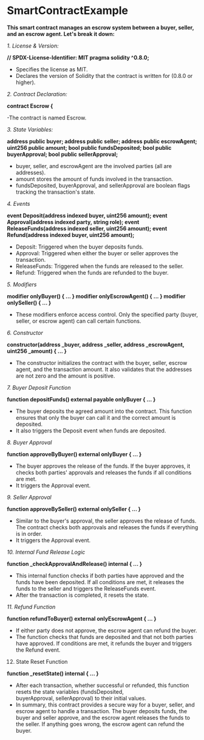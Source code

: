 # SmartContractExample


**This smart contract manages an escrow system between a buyer, seller, and an escrow agent. Let's break it down:**

*1. License & Version:*


**// SPDX-License-Identifier: MIT
pragma solidity ^0.8.0;**

- Specifies the license as MIT.
- Declares the version of Solidity that the contract is written for (0.8.0 or higher).


*2. Contract Declaration:*

**contract Escrow {**

-The contract is named Escrow.



*3. State Variables:*

**address public buyer;
address public seller;
address public escrowAgent;
uint256 public amount;
bool public fundsDeposited;
bool public buyerApproval;
bool public sellerApproval;**


- buyer, seller, and escrowAgent are the involved parties (all are addresses).
- amount stores the amount of funds involved in the transaction.
- fundsDeposited, buyerApproval, and sellerApproval are boolean flags tracking the transaction's state.



*4. Events*

**event Deposit(address indexed buyer, uint256 amount);
event Approval(address indexed party, string role);
event ReleaseFunds(address indexed seller, uint256 amount);
event Refund(address indexed buyer, uint256 amount);**

- Deposit: Triggered when the buyer deposits funds.
- Approval: Triggered when either the buyer or seller approves the transaction.
- ReleaseFunds: Triggered when the funds are released to the seller.
- Refund: Triggered when the funds are refunded to the buyer.



*5. Modifiers*

**modifier onlyBuyer() { ... }
modifier onlyEscrowAgent() { ... }
modifier onlySeller() { ... }**

- These modifiers enforce access control. Only the specified party (buyer, seller, or escrow agent) can call certain functions.



*6. Constructor*


**constructor(address _buyer, address _seller, address _escrowAgent, uint256 _amount) { ... }**

- The constructor initializes the contract with the buyer, seller, escrow agent, and the transaction amount. It also validates that the addresses are not zero and the amount is positive.



*7. Buyer Deposit Function*


**function depositFunds() external payable onlyBuyer { ... }**

- The buyer deposits the agreed amount into the contract. This function ensures that only the buyer can call it and the correct amount is deposited.
- It also triggers the Deposit event when funds are deposited.



*8. Buyer Approval*


**function approveByBuyer() external onlyBuyer { ... }**

- The buyer approves the release of the funds. If the buyer approves, it checks both parties' approvals and releases the funds if all conditions are met.
- It triggers the Approval event.



*9. Seller Approval*

**function approveBySeller() external onlySeller { ... }**

- Similar to the buyer's approval, the seller approves the release of funds. The contract checks both approvals and 
  releases the funds if everything is in order.
- It triggers the Approval event.



*10. Internal Fund Release Logic*

**function _checkApprovalAndRelease() internal { ... }**

- This internal function checks if both parties have approved and the funds have been deposited. If all conditions are met,   it releases the funds to the seller and triggers the ReleaseFunds event.
- After the transaction is completed, it resets the state.



*11. Refund Function*

**function refundToBuyer() external onlyEscrowAgent { ... }**

- If either party does not approve, the escrow agent can refund the buyer.
- The function checks that funds are deposited and that not both parties have approved. If conditions are met, it refunds     the buyer and triggers the Refund event.



12. State Reset Function

**function _resetState() internal { ... }**

- After each transaction, whether successful or refunded, this function resets the state variables (fundsDeposited,       
  buyerApproval, sellerApproval) to their initial values.
- In summary, this contract provides a secure way for a buyer, seller, and escrow agent to handle a transaction. The buyer 
  deposits funds, the buyer and seller approve, and the escrow agent releases the funds to the seller. If anything goes 
  wrong, the escrow agent can refund the buyer.

